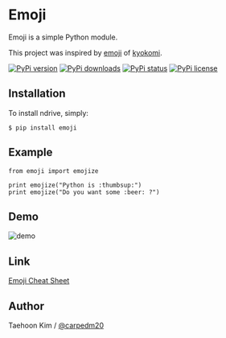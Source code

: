 Emoji
=====

Emoji is a simple Python module.

This project was inspired by [emoji](https://github.com/kyokomi/emoji) of [kyokomi](https://github.com/kyokomi/emoji).

[![PyPi version](https://pypip.in/v/emoji/badge.png?style=flat)](https://pypi.python.org/pypi/emoji)
[![PyPi downloads](https://pypip.in/d/emoji/badge.png?style=flat)](https://pypi.python.org/pypi/emoji)
[![PyPi status](https://pypip.in/status/emoji/badge.svg?style=flat)](https://pypi.python.org/pypi/emoji)
[![PyPi license](https://pypip.in/license/emoji/badge.svg?style=flat)](https://pypi.python.org/pypi/emoji)


Installation
------------

To install ndrive, simply:

    $ pip install emoji


Example
-------

    from emoji import emojize

    print emojize("Python is :thumbsup:")
    print emojize("Do you want some :beer: ?")


Demo
----

![demo](https://raw.githubusercontent.com/carpedm20/emoji/master/demo/demo.png)


Link
----

[Emoji Cheat Sheet](http://www.emoji-cheat-sheet.com/)


Author
------

Taehoon Kim / [@carpedm20](http://carpedm20.github.io/about/)
